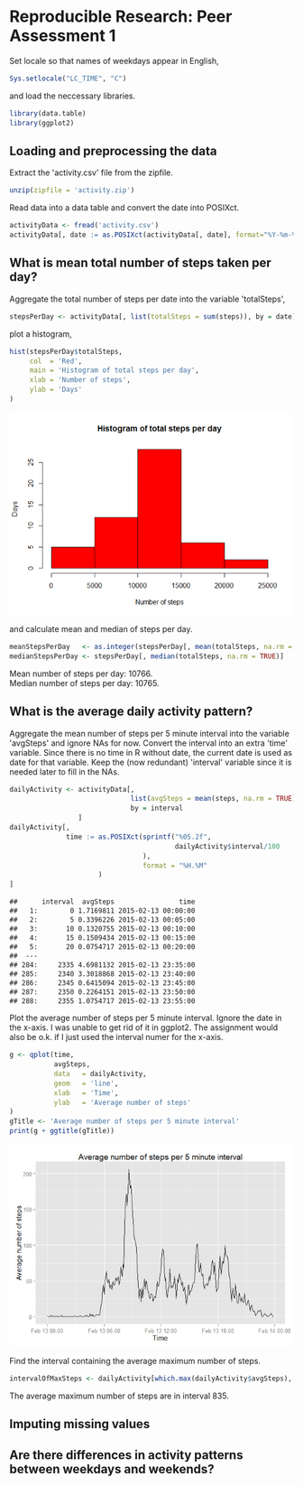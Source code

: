 # Reproducible Research: Peer Assessment 1
Set locale so that names of weekdays appear in English,

```r
Sys.setlocale("LC_TIME", "C")
```
and load the neccessary libraries.

```r
library(data.table)
library(ggplot2)
```


## Loading and preprocessing the data
Extract the 'activity.csv' file from the zipfile.

```r
unzip(zipfile = 'activity.zip')
```
Read data into a data table and convert the date into POSIXct.

```r
activityData <- fread('activity.csv')
activityData[, date := as.POSIXct(activityData[, date], format="%Y-%m-%d")]
```


## What is mean total number of steps taken per day?
Aggregate the total number of steps per date into the variable 'totalSteps',

```r
stepsPerDay <- activityData[, list(totalSteps = sum(steps)), by = date]
```
plot a histogram,

```r
hist(stepsPerDay$totalSteps, 
     col  = 'Red',
     main = 'Histogram of total steps per day',
     xlab = 'Number of steps',
     ylab = 'Days'
)
```

![](PA1_template_files/figure-html/stepsPerDayPlot-1.png) 

and calculate mean and median of steps per day.

```r
meanStepsPerDay   <- as.integer(stepsPerDay[, mean(totalSteps, na.rm = TRUE)])
medianStepsPerDay <- stepsPerDay[, median(totalSteps, na.rm = TRUE)]
```
Mean number of steps per day: 10766.   
Median number of steps per day: 10765.

## What is the average daily activity pattern?
Aggregate the mean number of steps per 5 minute interval into the 
variable 'avgSteps' and ignore NAs for now. Convert the interval into an extra 
'time' variable. Since there is no time in R without date, the current date is
used as date for that variable. Keep the (now redundant) 'interval' variable 
since it is needed later to fill in the NAs. 

```r
dailyActivity <- activityData[, 
                              list(avgSteps = mean(steps, na.rm = TRUE)), 
                              by = interval
                 ]
dailyActivity[, 
              time := as.POSIXct(sprintf("%05.2f", 
                                         dailyActivity$interval/100
                                 ), 
                                 format = "%H.%M"
                      )
]
```

```
##      interval  avgSteps                time
##   1:        0 1.7169811 2015-02-13 00:00:00
##   2:        5 0.3396226 2015-02-13 00:05:00
##   3:       10 0.1320755 2015-02-13 00:10:00
##   4:       15 0.1509434 2015-02-13 00:15:00
##   5:       20 0.0754717 2015-02-13 00:20:00
##  ---                                       
## 284:     2335 4.6981132 2015-02-13 23:35:00
## 285:     2340 3.3018868 2015-02-13 23:40:00
## 286:     2345 0.6415094 2015-02-13 23:45:00
## 287:     2350 0.2264151 2015-02-13 23:50:00
## 288:     2355 1.0754717 2015-02-13 23:55:00
```
Plot the average number of steps per 5 minute interval. Ignore the date in the
x-axis. I was unable to get rid of it in ggplot2. The assignment would also
be o.k. if I just used the interval numer for the x-axis.

```r
g <- qplot(time, 
           avgSteps, 
           data   = dailyActivity, 
           geom   = 'line',
           xlab   = 'Time',
           ylab   = 'Average number of steps'
)
gTitle <- 'Average number of steps per 5 minute interval'
print(g + ggtitle(gTitle))
```

![](PA1_template_files/figure-html/dailyActivityPlot-1.png) 

Find the interval containing the average maximum number of steps.

```r
intervalOfMaxSteps <- dailyActivity[which.max(dailyActivity$avgSteps), interval]
```
The average maximum number of steps are in interval 835.


## Imputing missing values



## Are there differences in activity patterns between weekdays and weekends?
